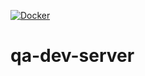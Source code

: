 [![Docker](https://github.com/0wv/qa-dev-server/actions/workflows/docker-publish.yml/badge.svg)](https://github.com/0wv/qa-dev-server/actions/workflows/docker-publish.yml)

# qa-dev-server
